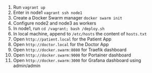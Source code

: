 1. Run `vagrant up`
2. Enter in node1 `vagrant ssh node1`
3. Create a Docker Swarm manager `docker swarm init`
4. Configure node2 and node3 as workers 
5. In node1, run `cd /vagrant; bash /deploy.sh`
6. In local machine, append to `/etc/hosts` the content of `hosts.txt`
7. Open `http://patient.local` for the Patient App
8. Open `http://doctor.local` for the Doctor App
9. Open `http://docker.swarm:8080` for Traefik dashboard
10. Open `http://docker.swarm:9000` for Portainer dashboard
11. Open `http://docker.swarm:3000` for Grafana dashboard using admin/admin